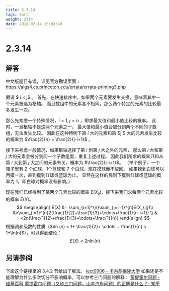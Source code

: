 ```yaml
---
title: 2.3.14
tags: Sort
weight: 2314
date: 2018-07-14 15:03:40
---
```


# 2.3.14


## 解答

中文版题目有误，详见官方勘误页面：https://algs4.cs.princeton.edu/errata/errata-printing3.php

假设 $ i < j​$ 。
首先，在快速排序中，如果两个元素要发生交换，意味着其中一个元素被选为枢轴。
而且数组中的元素各不相同，那么两个特定的元素的比较最多发生一次。

那么先考虑一个特殊情况，$i = 1, j = n$ ，即求最大值和最小值比较的概率。
此时，一旦枢轴不是这两个元素之一，
最大值和最小值会被分到两个不同的子数组，无法发生比较。
因此在这种特例下第 $i$ 大的元素和第 $j $ 大的元素发生比较的概率为 $\frac{2}{n} = \frac{2}{j-i+1}$ 。

接下来考虑一般情况，如果枢轴选择了第 $i$ 到第 $j$ 大之外的元素，
那么第 $i$ 大和第 $j$ 大的元素会被分到同一个子数组里，重复上述过程。
因此我们所求的概率只和从第 $i$ 大到第 $j$ 大之间的元素有关，概率为 $\frac{2}{j-i+1}$。
（举个例子，一个箱子里有 2 个红球、1个蓝球和 7 个白球，现在摸球而不放回。
如果摸到白球可以再摸一次，直到摸到红球或蓝球为止。
显然在这样的规则下摸到红球或蓝球的概率为 1，即白球对概率没有影响。）

现在我们已经得到了某两个元素比较的概率 $E(X_{ij})$，接下来我们求每两个元素比较的概率 $E(X)$。
$$
\begin{align}
E(X)
&= \sum_{i=1}^{n}\sum_{j=i+1}^{n}E(X_{ij})\\
&=\sum_{i=1}^{n}2(\frac{1}{2}+\frac{1}{3}+\cdots+\frac{1}{n-i+1}) \\
&<2n(\frac{1}{2}+\frac{1}{3}+\cdots+\frac{1}{n})
\end{align}
$$
根据调和级数的性质（$\ln (n) < 1+ \frac{1}{2}+ \cdots + \frac{1}{n} < 1+\ln(n)$），可以得到结论：
$$
E(X) < 2n \ln(n)
$$

## 另请参阅

下面这个链接里的 3.4.2 节给出了解法。
[lect0906 - 卡内基梅隆大学](https://www.cs.cmu.edu/~avrim/451f11/lectures/lect0906.pdf)
如果还是不能理解为什么多次切分不影响概率，可以参考三门问题的解释：
[蒙提霍尔问题 - 维基百科](https://zh.wikipedia.org/wiki/蒙提霍爾問題)
[蒙提霍尔问题（又称三门问题、山羊汽车问题）的正解是什么？- 知乎](https://www.zhihu.com/question/26709273?rf=25099900)
